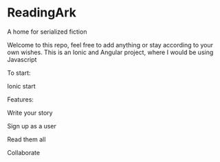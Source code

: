 # ReadingArk
A home for serialized fiction

Welcome to this repo, feel free to add anything or stay according to your own wishes. This is an Ionic and Angular project, where I would be using Javascript

To start: 

Ionic start 

Features: 

Write your story 

Sign up as a user 

Read them all 

Collaborate
